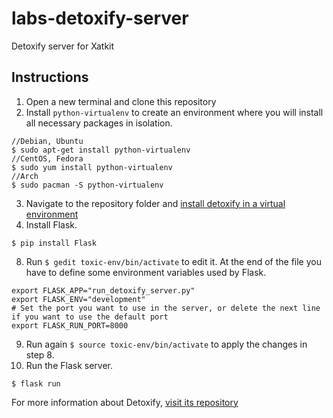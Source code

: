 # labs-detoxify-server
Detoxify server for Xatkit

## Instructions

1. Open a new terminal and clone this repository
2. Install ```python-virtualenv``` to create an environment where you will install all necessary packages in isolation.
```
//Debian, Ubuntu
$ sudo apt-get install python-virtualenv
//CentOS, Fedora
$ sudo yum install python-virtualenv
//Arch
$ sudo pacman -S python-virtualenv
```
3. Navigate to the repository folder and [install detoxify in a virtual environment](https://github.com/unitaryai/detoxify#how-to-run)
4. Install Flask.
```
$ pip install Flask
```
8. Run ```$ gedit toxic-env/bin/activate``` to edit it. At the end of the file you have to define some environment variables used by Flask.
```
export FLASK_APP="run_detoxify_server.py"
export FLASK_ENV="development"
# Set the port you want to use in the server, or delete the next line if you want to use the default port
export FLASK_RUN_PORT=8000
```
9. Run again ```$ source toxic-env/bin/activate``` to apply the changes in step 8.
10. Run the Flask server.
```
$ flask run
```
For more information about Detoxify, [visit its repository](https://github.com/unitaryai/detoxify)
